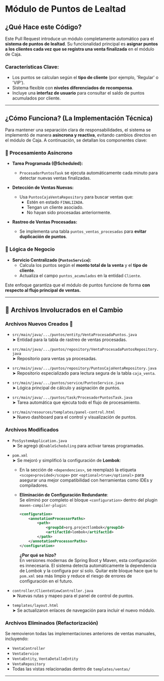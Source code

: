 #  Módulo de Puntos de Lealtad

## ¿Qué Hace este Código? 

Este Pull Request introduce un módulo completamente automático para el **sistema de puntos de lealtad**. Su funcionalidad principal es **asignar puntos a los clientes cada vez que se registra una venta finalizada** en el módulo de Caja.

### Características Clave:

- Los puntos se calculan según el **tipo de cliente** (por ejemplo, 'Regular' o 'VIP').
- Sistema flexible con **niveles diferenciados de recompensa**.
- Incluye una **interfaz de usuario** para consultar el saldo de puntos acumulados por cliente.

---

## ¿Cómo Funciona? (La Implementación Técnica)

Para mantener una separación clara de responsabilidades, el sistema se implementó de manera **asíncrona y reactiva**, evitando cambios directos en el módulo de Caja. A continuación, se detallan los componentes clave:

### 🔄 Procesamiento Asíncrono

- **Tarea Programada (@Scheduled):**
  - `ProcesadorPuntosTask` se ejecuta automáticamente cada minuto para detectar nuevas ventas finalizadas.

- **Detección de Ventas Nuevas:**
  - Usa `PuntosCajaVentaRepository` para buscar ventas que:
    - Estén en estado `FINALIZADA`.
    - Tengan un cliente asociado.
    - No hayan sido procesadas anteriormente.

- **Rastreo de Ventas Procesadas:**
  - Se implementa una tabla `puntos_ventas_procesadas` para **evitar duplicación de puntos**.

### 🧠 Lógica de Negocio

- **Servicio Centralizado (`PuntosService`):**
  - Calcula los puntos según el **monto total de la venta** y el **tipo de cliente**.
  - Actualiza el campo `puntos_acumulados` en la entidad `Cliente`.

Este enfoque garantiza que el módulo de puntos funcione de forma **con respecto al flujo principal de ventas.**

---

## 📁 Archivos Involucrados en el Cambio

### Archivos Nuevos Creados 🚀

- `src/main/java/.../puntos/entity/VentaProcesadaPuntos.java`  
  ➤ Entidad para la tabla de rastreo de ventas procesadas.

- `src/main/java/.../puntos/repository/VentaProcesadaPuntosRepository.java`  
  ➤ Repositorio para ventas ya procesadas.

- `src/main/java/.../puntos/repository/PuntosCajaVentaRepository.java`  
  ➤ Repositorio especializado para lectura segura de la tabla `caja_venta`.

- `src/main/java/.../puntos/service/PuntosService.java`  
  ➤ Lógica principal de cálculo y asignación de puntos.

- `src/main/java/.../puntos/task/ProcesadorPuntosTask.java`  
  ➤ Tarea automática que ejecuta todo el flujo de procesamiento.

- `src/main/resources/templates/panel-control.html`  
  ➤ Nuevo dashboard para el control y visualización de puntos.

### Archivos Modificados 

- `PosSystemApplication.java`  
  ➤ Se agregó `@EnableScheduling` para activar tareas programadas.

- `pom.xml`  
  ➤ Se mejoró y simplificó la configuración de **Lombok**:
  
  - En la sección de `<dependencies>`, se reemplazó la etiqueta `<scope>provided</scope>` por `<optional>true</optional>` para asegurar una mejor compatibilidad con herramientas como IDEs y compiladores.

  - **Eliminación de Configuración Redundante**:  
    Se eliminó por completo el bloque `<configuration>` dentro del plugin `maven-compiler-plugin`:

    ```xml
    <configuration>
        <annotationProcessorPaths>
            <path>
                <groupId>org.projectlombok</groupId>
                <artifactId>lombok</artifactId>
            </path>
        </annotationProcessorPaths>
    </configuration>
    ```

    **¿Por qué se hizo?**  
    En versiones modernas de Spring Boot y Maven, esta configuración es innecesaria. El sistema detecta automáticamente la dependencia de Lombok y la configura por sí solo. Quitar este bloque hace que tu `pom.xml` sea más limpio y reduce el riesgo de errores de configuración en el futuro.

- `controller/ClienteViewController.java`  
  ➤ Nuevas rutas y mapeo para el panel de control de puntos.

- `templates/layout.html`  
  ➤ Se actualizaron enlaces de navegación para incluir el nuevo módulo.

### Archivos Eliminados (Refactorización) 

Se removieron todas las implementaciones anteriores de ventas manuales, incluyendo:

- `VentaController`
- `VentaService`
- `VentaEntity`, `VentaDetalleEntity`
- `VentaRepository`
- Todas las vistas relacionadas dentro de `templates/ventas/`

---

